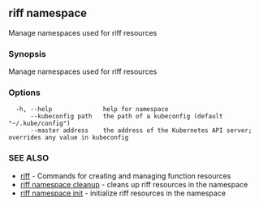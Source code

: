 ## riff namespace

Manage namespaces used for riff resources

### Synopsis

Manage namespaces used for riff resources

### Options

```
  -h, --help              help for namespace
      --kubeconfig path   the path of a kubeconfig (default "~/.kube/config")
      --master address    the address of the Kubernetes API server; overrides any value in kubeconfig
```

### SEE ALSO

* [riff](riff.md)	 - Commands for creating and managing function resources
* [riff namespace cleanup](riff_namespace_cleanup.md)	 - cleans up riff resources in the namespace
* [riff namespace init](riff_namespace_init.md)	 - initialize riff resources in the namespace

